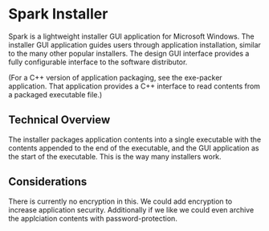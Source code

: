 # Spark Installer

Spark is a lightweight installer GUI application for Microsoft Windows.  The installer GUI application guides users through application installation, similar to the many other popular installers.  The design GUI interface provides a fully configurable interface to the software distributor.  

(For a C++ version of application packaging, see the exe-packer application.  That application provides a C++ interface to read contents from a packaged executable file.)

## Technical Overview

The installer packages application contents into a single executable with the contents appended to the end of the executable, and the GUI application as the start of the executable.  This is the way many installers work.  

## Considerations

There is currently no encryption in this.  We could add encryption to increase application security.  Additionally if we like we could even archive the applciation contents with password-protection.
 
